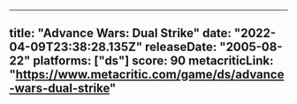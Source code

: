 
---
title: "Advance Wars: Dual Strike"
date: "2022-04-09T23:38:28.135Z"
releaseDate: "2005-08-22"
platforms: ["ds"]
score: 90
metacriticLink: "https://www.metacritic.com/game/ds/advance-wars-dual-strike"
---
